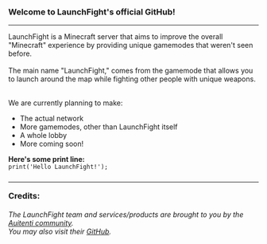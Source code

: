 ### Welcome to LaunchFight's official GitHub!
<hr>
LaunchFight is a Minecraft server that aims to improve the overall "Minecraft" experience by providing unique gamemodes that weren't seen before.
<br>
<br>
The main name "LaunchFight," comes from the gamemode that allows you to launch around the map while fighting other people with unique weapons.

<br>
<br>

We are currently planning to make:
 - The actual network
 - More gamemodes, other than LaunchFight itself
 - A whole lobby
 - More coming soon!

**Here's some print line:**
<br>
`print('Hello LaunchFight!');`
### <hr> Credits:
###### The LaunchFight team and services/products are brought to you by the [Auitenti community](https://auitenti.com/). <br>You may also visit their [GitHub](https://github.com/auitenti).
